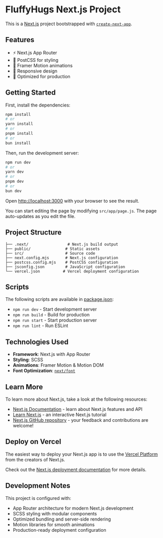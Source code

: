 # FluffyHugs Next.js Project

This is a [Next.js](https://nextjs.org) project bootstrapped with [`create-next-app`](https://github.com/vercel/next.js/tree/canary/packages/create-next-app).

## Features

- ⚡ Next.js App Router
- 🎨 PostCSS for styling
- 🌟 Framer Motion animations
- 📱 Responsive design
- 🚀 Optimized for production

## Getting Started

First, install the dependencies:

```bash
npm install
# or
yarn install
# or
pnpm install
# or
bun install
```

Then, run the development server:

```bash
npm run dev
# or
yarn dev
# or
pnpm dev
# or
bun dev
```

Open [http://localhost:3000](http://localhost:3000) with your browser to see the result.

You can start editing the page by modifying `src/app/page.js`. The page auto-updates as you edit the file.

## Project Structure

```
├── .next/                 # Next.js build output
├── public/               # Static assets
├── src/                  # Source code
├── next.config.mjs       # Next.js configuration
├── postcss.config.mjs    # PostCSS configuration
├── jsconfig.json         # JavaScript configuration
└── vercel.json          # Vercel deployment configuration
```

## Scripts

The following scripts are available in [package.json](package.json):

- `npm run dev` - Start development server
- `npm run build` - Build for production
- `npm run start` - Start production server
- `npm run lint` - Run ESLint

## Technologies Used

- **Framework**: Next.js with App Router
- **Styling**: SCSS
- **Animations**: Framer Motion & Motion DOM
- **Font Optimization**: [`next/font`](https://nextjs.org/docs/app/building-your-application/optimizing/fonts)

<!-- ## Configuration

- **Next.js Config**: [next.config.mjs](next.config.mjs)
- **PostCSS Config**: [postcss.config.mjs](postcss.config.mjs)
- **JavaScript Config**: [jsconfig.json](jsconfig.json)
- **Vercel Config**: [vercel.json](vercel.json) -->

## Learn More

To learn more about Next.js, take a look at the following resources:

- [Next.js Documentation](https://nextjs.org/docs) - learn about Next.js features and API
- [Learn Next.js](https://nextjs.org/learn) - an interactive Next.js tutorial
- [Next.js GitHub repository](https://github.com/vercel/next.js) - your feedback and contributions are welcome!

## Deploy on Vercel

The easiest way to deploy your Next.js app is to use the [Vercel Platform](https://vercel.com/new?utm_medium=default-template&filter=next.js&utm_source=create-next-app&utm_campaign=create-next-app-readme) from the creators of Next.js.

Check out the [Next.js deployment documentation](https://nextjs.org/docs/app/building-your-application/deploying) for more details.

## Development Notes

This project is configured with:

- App Router architecture for modern Next.js development
- SCSS styling with modular components
- Optimized bundling and server-side rendering
- Motion libraries for smooth animations
- Production-ready deployment configuration
